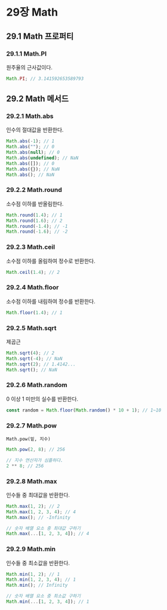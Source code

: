 # 29장 Math

## 29.1 Math 프로퍼티

### 29.1.1 Math.PI

원주율의 근사값이다.

```js
Math.PI; // 3.141592653589793
```

## 29.2 Math 메서드

### 29.2.1 Math.abs

인수의 절대값을 반환한다.

```js
Math.abs(-1); // 1
Math.abs(""); // 0
Math.abs(null); // 0
Math.abs(undefined); // NaN
Math.abs([]); // 0
Math.abs({}); // NaN
Math.abs(); // NaN
```

### 29.2.2 Math.round

소수점 이하를 반올림한다.

```js
Math.round(1.4); // 1
Math.round(1.6); // 2
Math.round(-1.4); // -1
Math.round(-1.6); // -2
```

### 29.2.3 Math.ceil

소수점 이하를 올림하여 정수로 반환한다.

```js
Math.ceil(1.4); // 2
```

### 29.2.4 Math.floor

소수점 이하를 내림하여 정수를 반환한다.

```js
Math.floor(1.4); // 1
```

### 29.2.5 Math.sqrt

제곱근

```js
Math.sqrt(4); // 2
Math.sqrt(-4); // NaN
Math.sqrt(2); // 1.4142...
Math.sqrt(); // NaN
```

### 29.2.6 Math.random

0 이상 1 미만의 실수를 반환한다.

```js
const random = Math.floor(Math.random() * 10 + 1); // 1~10
```

### 29.2.7 Math.pow

`Math.pow(밑, 지수)`

```js
Math.pow(2, 8); // 256

// 지수 연산자가 심플하다.
2 ** 8; // 256
```

### 29.2.8 Math.max

인수들 중 최대값을 반환한다.

```js
Math.max(1, 2); // 2
Math.max(1, 2, 3, 4); // 4
Math.max(); // -Infinity

// 숫자 배열 요소 중 최대값 구하기
Math.max(...[1, 2, 3, 4]); // 4
```

### 29.2.9 Math.min

인수들 중 최소값을 반환한다.

```js
Math.min(1, 2); // 1
Math.min(1, 2, 3, 4); // 1
Math.min(); // Infinity

// 숫자 배열 요소 중 최소값 구하기
Math.min(...[1, 2, 3, 4]); // 1
```

